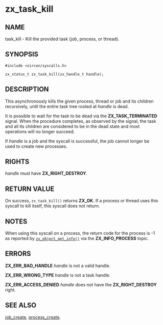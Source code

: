 # zx_task_kill

## NAME

<!-- Updated by update-docs-from-abigen, do not edit. -->

task_kill - Kill the provided task (job, process, or thread).

## SYNOPSIS

<!-- Updated by update-docs-from-abigen, do not edit. -->

```
#include <zircon/syscalls.h>

zx_status_t zx_task_kill(zx_handle_t handle);
```

## DESCRIPTION

This asynchronously kills the given process, thread or job and its children
recursively, until the entire task tree rooted at *handle* is dead.

It is possible to wait for the task to be dead via the **ZX_TASK_TERMINATED**
signal. When the procedure completes, as observed by the signal, the task and
all its children are considered to be in the dead state and most operations
will no longer succeed.

If *handle* is a job and the syscall is successful, the job cannot longer be
used to create new processes.

## RIGHTS

<!-- Updated by update-docs-from-abigen, do not edit. -->

*handle* must have **ZX_RIGHT_DESTROY**.

## RETURN VALUE

On success, `zx_task_kill()` returns **ZX_OK**. If a process or thread uses
this syscall to kill itself, this syscall does not return.

## NOTES

When using this syscall on a process, the return code for the process
is -1 as reported by [`zx_object_get_info()`] via the **ZX_INFO_PROCESS** topic.

## ERRORS

**ZX_ERR_BAD_HANDLE**  *handle* is not a valid handle.

**ZX_ERR_WRONG_TYPE**  *handle* is not a task handle.

**ZX_ERR_ACCESS_DENIED**  *handle* does not have the **ZX_RIGHT_DESTROY**
right.

## SEE ALSO

[job_create](job_create.md),
[process_create](process_create.md).

<!-- References updated by update-docs-from-abigen, do not edit. -->

[`zx_object_get_info()`]: object_get_info.md
